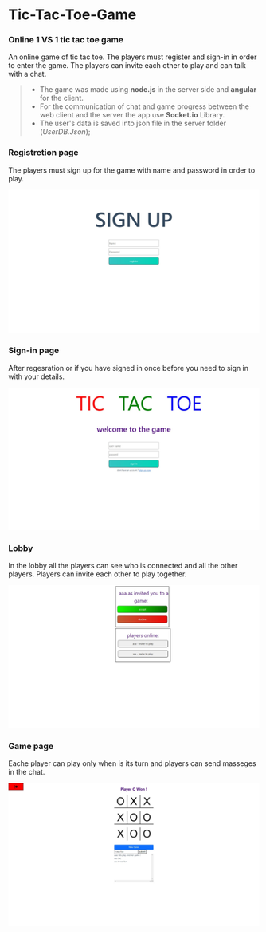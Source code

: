 # Tic-Tac-Toe-Game

### Online 1 VS 1 tic tac toe game 


An online game of tic tac toe.  The players must register and sign-in in order to enter the game.  The players can invite each other to play and can talk with a chat.


> - The game was made using __node.js__ in the server side and __angular__ for the client.  
> - For the communication of chat and game progress between the web client and the server the app use __Socket.io__ Library. 
> - The user's data is saved into json file in the server folder (*UserDB.Json*);


### Registretion page 

The players must sign up for the game with name and password in order to play.

![Registretion page ](client/Tic-Tac-Toe/src/assets/game-photos/sign-up-page.jpeg?raw=true "sign-up-page")

### Sign-in page

After regesration or if you have signed in once before you need to sign in with your details.

![Sign-in page ](client/Tic-Tac-Toe/src/assets/game-photos/sign-in-page.jpeg "sign-in-page")

### Lobby

In the lobby all the players can see who is connected and all the other players.
Players can invite each other to play together.

![Lobby page ](client/Tic-Tac-Toe/src/assets/game-photos/lobby-page.jpeg "lobby-page")

### Game page

Eache player can play only when is its turn and players can send masseges in the chat.

![Game page ](client/Tic-Tac-Toe/src/assets/game-photos/game-page.jpeg "Game-page")


